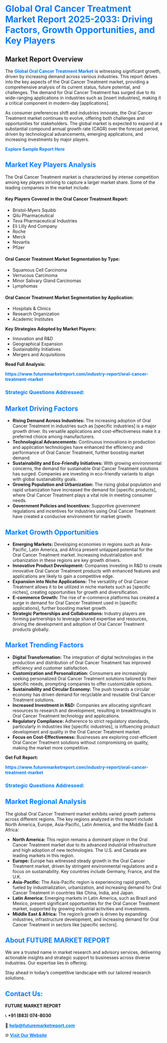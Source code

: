 <h1 style="color: #007BFF;">Global Oral Cancer Treatment Market Report 2025-2033: Driving Factors, Growth Opportunities, and Key Players</h1>

<section id="overview">
<h2>Market Report Overview</h2>
<p>The <a href="https://www.futuremarketreport.com/industry-report/oral-cancer-treatment-market" style="color: #007BFF; text-decoration: none;"><strong>Global Oral Cancer Treatment Market</strong></a> is witnessing significant growth, driven by increasing demand across various industries. This report delves into the key aspects of the Oral Cancer Treatment market, providing a comprehensive analysis of its current status, future potential, and challenges. The demand for Oral Cancer Treatment has surged due to its wide-ranging applications in industries such as [insert industries], making it a critical component in modern-day [applications].</p>
<p>As consumer preferences shift and industries innovate, the Oral Cancer Treatment market continues to evolve, offering both challenges and opportunities for stakeholders. The global market is expected to expand at a substantial compound annual growth rate (CAGR) over the forecast period, driven by technological advancements, emerging applications, and increasing investments by major players.</p>
</section>

<section id="overview">
<p><a href="https://www.futuremarketreport.com/request-sample/reportId=63757" style="color: #007BFF; text-decoration: none;"><strong>Explore Sample Report Here</strong></a></p>
</section>

<section id="key-players">
<h2 style="color: #007BFF;">Market Key Players Analysis</h2>
<p>The Oral Cancer Treatment market is characterized by intense competition among key players striving to capture a larger market share. Some of the leading companies in the market include:</p>
<h4>Key Players Covered in the Oral Cancer Treatment Report:</h4>
<ul><li>Bristol-Myers Squibb</li><li>Qilu Pharmaceutical</li><li>Teva Pharmaceutical Industries</li><li>Eli Lilly And Company</li><li>Roche</li><li>Merck</li><li>Novartis</li><li>Pfizer</li></ul>
<h4>Oral Cancer Treatment Market Segmentation by Type:</h4>
<ul><li>Squamous Cell Carcinoma</li><li>Verrucous Carcinoma</li><li>Minor Salivary Gland Carcinomas</li><li>Lymphomas</li></ul>

<h4>Oral Cancer Treatment Market Segmentation by Application:</h4>
<ul><li>Hospitals &amp; Clinics</li><li>Research Organization</li><li>Academic Institutes</li></ul>
<p><strong>Key Strategies Adopted by Market Players:</strong></p>
<ul>
<li>Innovation and R&D</li>
<li>Geographical Expansion</li>
<li>Sustainability Initiatives</li>
<li>Mergers and Acquisitions</li>
</ul>
</section>

<section>
<p><strong>Read Full Analysis: </strong></p><a href="https://www.futuremarketreport.com/industry-report/oral-cancer-treatment-market" style="color: #007BFF; text-decoration: none;"><strong>https://www.futuremarketreport.com/industry-report/oral-cancer-treatment-market</strong></a>
<h3 style="color: #007BFF;">Strategic Questions Addressed:</h3>
</section>

<section id="driving-factors">
<h2 style="color: #007BFF;">Market Driving Factors</h2>
<ul>
<li><strong>Rising Demand Across Industries:</strong> The increasing adoption of Oral Cancer Treatment in industries such as [specific industries] is a major growth driver. Its versatile applications and cost-effectiveness make it a preferred choice among manufacturers.</li>
<li><strong>Technological Advancements:</strong> Continuous innovations in production and application technologies have enhanced the efficiency and performance of Oral Cancer Treatment, further boosting market demand.</li>
<li><strong>Sustainability and Eco-Friendly Initiatives:</strong> With growing environmental concerns, the demand for sustainable Oral Cancer Treatment solutions has surged. Companies are investing in eco-friendly variants to align with global sustainability goals.</li>
<li><strong>Growing Population and Urbanization:</strong> The rising global population and rapid urbanization have increased the demand for [specific products], where Oral Cancer Treatment plays a vital role in meeting consumer needs.</li>
<li><strong>Government Policies and Incentives:</strong> Supportive government regulations and incentives for industries using Oral Cancer Treatment have created a conducive environment for market growth.</li>
</ul>
</section>

<section id="growth-opportunities">
<h2 style="color: #007BFF;">Market Growth Opportunities</h2>
<ul>
<li><strong>Emerging Markets:</strong> Developing economies in regions such as Asia-Pacific, Latin America, and Africa present untapped potential for the Oral Cancer Treatment market. Increasing industrialization and urbanization in these regions are key growth drivers.</li>
<li><strong>Innovative Product Development:</strong> Companies investing in R&D to create innovative Oral Cancer Treatment products with enhanced features and applications are likely to gain a competitive edge.</li>
<li><strong>Expansion into Niche Applications:</strong> The versatility of Oral Cancer Treatment allows it to be utilized in niche markets such as [specific niches], creating opportunities for growth and diversification.</li>
<li><strong>E-commerce Growth:</strong> The rise of e-commerce platforms has created a surge in demand for Oral Cancer Treatment used in [specific applications], further boosting market growth.</li>
<li><strong>Strategic Partnerships and Collaborations:</strong> Industry players are forming partnerships to leverage shared expertise and resources, driving the development and adoption of Oral Cancer Treatment products globally.</li>
</ul>
</section>

<section id="trending-factors">
<h2 style="color: #007BFF;">Market Trending Factors</h2>
<ul>
<li><strong>Digital Transformation:</strong> The integration of digital technologies in the production and distribution of Oral Cancer Treatment has improved efficiency and customer satisfaction.</li>
<li><strong>Customization and Personalization:</strong> Consumers are increasingly seeking personalized Oral Cancer Treatment solutions tailored to their specific needs, prompting companies to offer customizable options.</li>
<li><strong>Sustainability and Circular Economy:</strong> The push towards a circular economy has driven demand for recyclable and reusable Oral Cancer Treatment solutions.</li>
<li><strong>Increased Investment in R&D:</strong> Companies are allocating significant resources to research and development, resulting in breakthroughs in Oral Cancer Treatment technology and applications.</li>
<li><strong>Regulatory Compliance:</strong> Adherence to strict regulatory standards, particularly in industries like [specific industries], is influencing product development and quality in the Oral Cancer Treatment market.</li>
<li><strong>Focus on Cost-Effectiveness:</strong> Businesses are exploring cost-efficient Oral Cancer Treatment solutions without compromising on quality, making the market more competitive.</li>
</ul>
</section>

<section>
<p><strong>Get Full Report: </strong></p><a href="https://www.futuremarketreport.com/industry-report/oral-cancer-treatment-market" style="color: #007BFF; text-decoration: none;"><strong>https://www.futuremarketreport.com/industry-report/oral-cancer-treatment-market</strong></a>
<h3 style="color: #007BFF;">Strategic Questions Addressed:</h3>
</section>


<section id="regional-analysis">
<h2 style="color: #007BFF;">Market Regional Analysis</h2>
<p>The global Oral Cancer Treatment market exhibits varied growth patterns across different regions. The key regions analyzed in this report include North America, Europe, Asia-Pacific, Latin America, and the Middle East & Africa:</p>
<ul>
<li><strong>North America:</strong> This region remains a dominant player in the Oral Cancer Treatment market due to its advanced industrial infrastructure and high adoption of new technologies. The U.S. and Canada are leading markets in this region.</li>
<li><strong>Europe:</strong> Europe has witnessed steady growth in the Oral Cancer Treatment market, driven by stringent environmental regulations and a focus on sustainability. Key countries include Germany, France, and the U.K.</li>
<li><strong>Asia-Pacific:</strong> The Asia-Pacific region is experiencing rapid growth, fueled by industrialization, urbanization, and increasing demand for Oral Cancer Treatment in countries like China, India, and Japan.</li>
<li><strong>Latin America:</strong> Emerging markets in Latin America, such as Brazil and Mexico, present significant opportunities for the Oral Cancer Treatment market, supported by growing industrial activities and investments.</li>
<li><strong>Middle East & Africa:</strong> The region’s growth is driven by expanding industries, infrastructure development, and increasing demand for Oral Cancer Treatment in sectors like [specific sectors].</li>
</ul>
</section>

<footer>
<h2 style="color: #007BFF;">About FUTURE MARKET REPORT</h2>
<p>We are a trusted name in market research and advisory services, delivering actionable insights and strategic support to businesses across diverse industries. Our expertise lies in offering:</p>

<p>Stay ahead in today’s competitive landscape with our tailored research solutions.</p>

<h2 style="color: #007BFF;">Contact Us:</h2>
<p><strong>FUTURE MARKET REPORT</strong></p>
<p>📞 <strong>+91 (883) 074-8030</strong></p>
<p>📧 <strong><a href="mailto:help@futuremarketreport.com" style="color: #007BFF;">help@futuremarketreport.com</a></strong></p>
<p>🌐 <strong><a href="https://www.futuremarketreport.com/" style="color: #007BFF;">Visit Our Website</a></strong></p>
</footer>